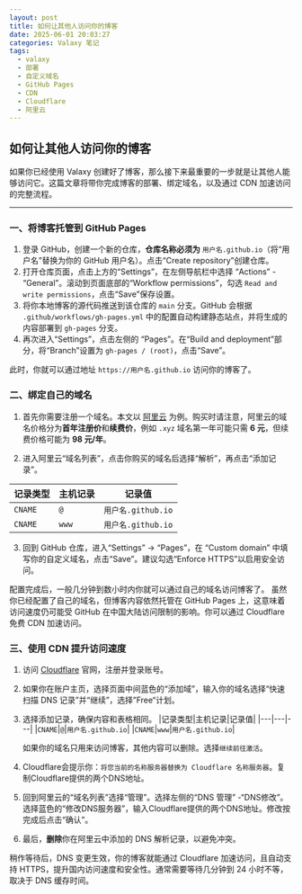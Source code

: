 ```yaml
---
layout: post
title: 如何让其他人访问你的博客
date: 2025-06-01 20:03:27
categories: Valaxy 笔记
tags:
  - valaxy
  - 部署
  - 自定义域名
  - GitHub Pages
  - CDN
  - Cloudflare
  - 阿里云
---
```

## 如何让其他人访问你的博客
如果你已经使用 Valaxy 创建好了博客，那么接下来最重要的一步就是让其他人能够访问它。这篇文章将带你完成博客的部署、绑定域名，以及通过 CDN 加速访问的完整流程。

---

### 一、将博客托管到 GitHub Pages
1. 登录 GitHub，创建一个新的仓库，**仓库名称必须为** `用户名.github.io`（将“用户名”替换为你的 GitHub 用户名）。点击“Create repository”创建仓库。
2. 打开仓库页面，点击上方的“Settings”，在左侧导航栏中选择 “Actions” - “General”。滚动到页面底部的“Workflow permissions”，勾选 `Read and write permissions`，点击“Save”保存设置。
3. 将你本地博客的源代码推送到该仓库的 `main` 分支。GitHub 会根据 `.github/workflows/gh-pages.yml` 中的配置自动构建静态站点，并将生成的内容部署到 `gh-pages` 分支。
4. 再次进入“Settings”，点击左侧的 “Pages”。在“Build and deployment”部分，将“Branch”设置为 `gh-pages / (root)`，点击“Save”。

此时，你就可以通过地址 `https://用户名.github.io` 访问你的博客了。

### 二、绑定自己的域名
1. 首先你需要注册一个域名。本文以 [阿里云](https://wanwang.aliyun.com/) 为例。购买时请注意，阿里云的域名价格分为**首年注册价**和**续费价**，例如 `.xyz` 域名第一年可能只需 **6 元**，但续费价格可能为 **98 元/年**。

2. 进入阿里云“域名列表”，点击你购买的域名后选择“解析”，再点击“添加记录”。

|记录类型|主机记录|记录值|
|---|---|---|
|`CNAME`|`@`|`用户名.github.io`|
|`CNAME`|`www`|`用户名.github.io`|
3. 回到 GitHub 仓库，进入“Settings” -> “Pages”，在 “Custom domain” 中填写你的自定义域名，点击“Save”。建议勾选“Enforce HTTPS”以启用安全访问。

配置完成后，一般几分钟到数小时内你就可以通过自己的域名访问博客了。
虽然你已经配置了自己的域名，但博客内容依然托管在 GitHub Pages 上，这意味着访问速度仍可能受 GitHub 在中国大陆访问限制的影响。你可以通过 Cloudflare 免费 CDN 加速访问。

### 三、使用 CDN 提升访问速度
1. 访问 [Cloudflare](https://www.cloudflare-cn.com/) 官网，注册并登录账号。
2. 如果你在账户主页，选择页面中间蓝色的“添加域”，输入你的域名选择“快速扫描 DNS 记录”并“继续”，选择”Free“计划。
3. 选择添加记录，确保内容和表格相同。
   |记录类型|主机记录|记录值|
   |---|---|---|
   |`CNAME`|`@`|`用户名.github.io`|
   |`CNAME`|`www`|`用户名.github.io`|

   如果你的域名只用来访问博客，其他内容可以删除。选择`继续前往激活`。
4. Cloudflare会提示你：`将您当前的名称服务器替换为 Cloudflare 名称服务器`。复制Cloudflare提供的两个DNS地址。
5. 回到阿里云的“域名列表”选择“管理”。选择左侧的“DNS 管理” -“DNS修改”。选择蓝色的“修改DNS服务器”，输入Cloudflare提供的两个DNS地址。修改按完成后点击“确认”。
6. 最后，**删除**你在阿里云中添加的 DNS 解析记录，以避免冲突。

稍作等待后，DNS 变更生效，你的博客就能通过 Cloudflare 加速访问，且自动支持 HTTPS，提升国内访问速度和安全性。通常需要等待几分钟到 24 小时不等，取决于 DNS 缓存时间。